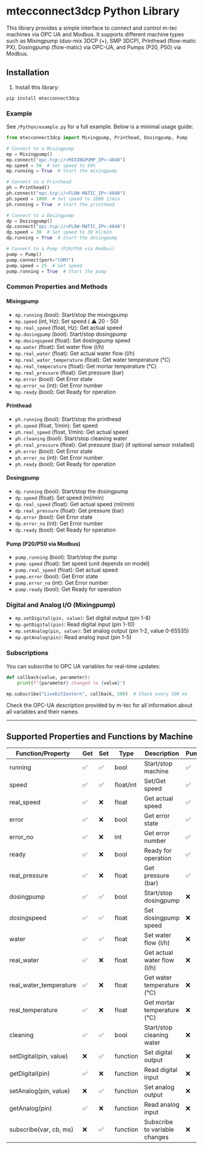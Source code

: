 # mtecconnect3dcp Python Library

This library provides a simple interface to connect and control m-tec machines via OPC UA and Modbus. It supports different machine types such as Mixingpump (duo-mix 3DCP (+), SMP 3DCP), Printhead (flow-matic PX), Dosingpump (flow-matic) via OPC-UA, and Pumps (P20, P50) via Modbus.

## Installation


1. Install this library:

```
pip install mtecconnect3dcp
```


### Example
See `/Python/example.py` for a full example. Below is a minimal usage guide:

```python
from mtecconnect3dcp import Mixingpump, Printhead, Dosingpump, Pump

# Connect to a Mixingpump
mp = Mixingpump()
mp.connect("opc.tcp://<MIXINGPUMP_IP>:4840")
mp.speed = 50  # Set speed to 50%
mp.running = True  # Start the mixingpump

# Connect to a Printhead
ph = Printhead()
ph.connect("opc.tcp://<FLOW-MATIC_IP>:4840")
ph.speed = 1000  # Set speed to 1000 1/min
ph.running = True  # Start the printhead

# Connect to a Dosingpump
dp = Dosingpump()
dp.connect("opc.tcp://<FLOW-MATIC_IP>:4840")
dp.speed = 30  # Set speed to 30 ml/min
dp.running = True  # Start the dosingpump

# Connect to a Pump (P20/P50 via Modbus)
pump = Pump()
pump.connect(port="COM7")
pump.speed = 25  # Set speed
pump.running = True  # Start the pump
```


### Common Properties and Methods

#### Mixingpump
- `mp.running` (bool): Start/stop the mixingpump
- `mp.speed` (int, Hz): Set speed ( :warning: 20 - 50)
- `mp.real_speed` (float, Hz): Get actual speed
- `mp.dosingpump` (bool): Start/stop dosingpump
- `mp.dosingspeed` (float): Set dosingpump speed
- `mp.water` (float): Set water flow (l/h)
- `mp.real_water` (float): Get actual water flow (l/h)
- `mp.real_water_temperature` (float): Get water temperature (°C)
- `mp.real_temperature` (float): Get mortar temperature (°C)
- `mp.real_pressure` (float): Get pressure (bar)
- `mp.error` (bool): Get Error state
- `mp.error_no` (int): Get Error number
- `mp.ready` (bool): Get Ready for operation

#### Printhead
- `ph.running` (bool): Start/stop the printhead
- `ph.speed` (float, 1/min): Set speed
- `ph.real_speed` (float, 1/min): Get actual speed
- `ph.cleaning` (bool): Start/stop cleaning water
- `ph.real_pressure` (float): Get pressure (bar) (if optional sensor installed)
- `ph.error` (bool): Get Error state
- `ph.error_no` (int): Get Error number
- `ph.ready` (bool): Get Ready for operation


#### Dosingpump
- `dp.running` (bool): Start/stop the dosingpump
- `dp.speed` (float): Set speed (ml/min)
- `dp.real_speed` (float): Get actual speed (ml/min)
- `dp.real_pressure` (float): Get pressure (bar)
- `dp.error` (bool): Get Error state
- `dp.error_no` (int): Get Error number
- `dp.ready` (bool): Get Ready for operation

#### Pump (P20/P50 via Modbus)
- `pump.running` (bool): Start/stop the pump
- `pump.speed` (float): Set speed (unit depends on model)
- `pump.real_speed` (float): Get actual speed
- `pump.error` (bool): Get Error state
- `pump.error_no` (int): Get Error number
- `pump.ready` (bool): Get Ready for operation

### Digital and Analog I/O (Mixingpump)
- `mp.setDigital(pin, value)`: Set digital output (pin 1-8)
- `mp.getDigital(pin)`: Read digital input (pin 1-10)
- `mp.setAnalog(pin, value)`: Set analog output (pin 1-2, value 0-65535)
- `mp.getAnalog(pin)`: Read analog input (pin 1-5)

### Subscriptions
You can subscribe to OPC UA variables for real-time updates:

```python
def callback(value, parameter):
    print(f"{parameter} changed to {value}")

mp.subscribe("Livebit2extern", callback, 500)  # Check every 500 ms
```

Check the OPC-UA description provided by m-tec for all information about all variables and their names.

---

## Supported Properties and Functions by Machine

| Function/Property         | Get | Set | Type         | Description                        | Pump | Mixingpump | Dosingpump | Printhead |
|--------------------------|-----|-----|--------------|------------------------------------|------|------------|------------|-----------|
| running                  |  :white_check_mark:  |  :white_check_mark:  | bool         | Start/stop machine                 |  :white_check_mark:   |  :white_check_mark:   |  :white_check_mark:   |  :white_check_mark:   |
| speed                    |  :white_check_mark:  |  :white_check_mark:  | float/int    | Set/Get speed                      |  :white_check_mark:   |  :white_check_mark:   |  :white_check_mark:   |  :white_check_mark:   |
| real_speed               |  :white_check_mark:  |  :x:  | float        | Get actual speed                   |  :white_check_mark:   |  :white_check_mark:   |  :white_check_mark:   |  :white_check_mark:   |
| error                    |  :white_check_mark:  |  :x:  | bool         | Get error state                    |  :white_check_mark:   |  :white_check_mark:   |  :white_check_mark:   |  :white_check_mark:   |
| error_no                 |  :white_check_mark:  |  :x:  | int          | Get error number                   |  :white_check_mark:   |  :white_check_mark:   |  :white_check_mark:   |  :white_check_mark:   |
| ready                    |  :white_check_mark:  |  :x:  | bool         | Ready for operation                |  :white_check_mark:   |  :white_check_mark:   |  :white_check_mark:   |  :white_check_mark:   |
| real_pressure            |  :white_check_mark:  |  :x:  | float        | Get pressure (bar)                 |  :white_check_mark:   |  :white_check_mark:   |  :white_check_mark:   |  :white_check_mark:   |
| dosingpump               |  :white_check_mark:  |  :white_check_mark:  | bool         | Start/stop dosingpump              |  :x:   |  :white_check_mark:   |  :x:   |  :x:   |
| dosingspeed              |  :white_check_mark:  |  :white_check_mark:  | float        | Set dosingpump speed               |  :x:   |  :white_check_mark:   |  :x:   |  :x:   |
| water                    |  :white_check_mark:  |  :white_check_mark:  | float        | Set water flow (l/h)               |  :x:   |  :white_check_mark:   |  :x:   |  :x:   |
| real_water               |  :white_check_mark:  |  :x:  | float        | Get actual water flow (l/h)        |  :x:   |  :white_check_mark:   |  :x:   |  :x:   |
| real_water_temperature   |  :white_check_mark:  |  :x:  | float        | Get water temperature (°C)         |  :x:   |  :white_check_mark:   |  :x:   |  :x:   |
| real_temperature         |  :white_check_mark:  |  :x:  | float        | Get mortar temperature (°C)        |  :x:   |  :white_check_mark:   |  :x:   |  :x:   |
| cleaning                 |  :white_check_mark:  |  :white_check_mark:  | bool         | Start/stop cleaning water          |  :x:   |  :x:   |  :x:   |  :white_check_mark:   |
| setDigital(pin, value)   |  :x:  |  :white_check_mark:  | function     | Set digital output                 |  :x:   |  :white_check_mark:   |  :x:   |  :x:   |
| getDigital(pin)          |  :white_check_mark:  |  :x:  | function     | Read digital input                 |  :x:   |  :white_check_mark:   |  :x:   |  :x:   |
| setAnalog(pin, value)    |  :x:  |  :white_check_mark:  | function     | Set analog output                  |  :x:   |  :white_check_mark:   |  :x:   |  :x:   |
| getAnalog(pin)           |  :white_check_mark:  |  :x:  | function     | Read analog input                  |  :x:   |  :white_check_mark:   |  :x:   |  :x:   |
| subscribe(var, cb, ms)   |  :x:  |  :white_check_mark:  | function     | Subscribe to variable changes      |  :x:   |  :white_check_mark:   |  :x:   |  :x:   |
